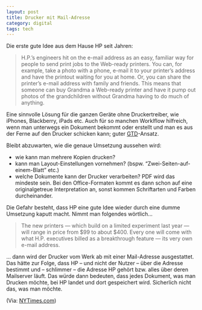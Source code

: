 ```yaml
---
layout: post
title: Drucker mit Mail-Adresse
category: digital
tags: tech
---
```


Die erste gute Idee aus dem Hause HP seit Jahren:

> H.P.’s engineers hit on the e-mail address as an easy, familiar way for people to send print jobs to the Web-ready printers. You can, for example, take a photo with a phone, e-mail it to your printer’s address and have the printout waiting for you at home. Or, you can share the printer’s e-mail address with family and friends. This means that someone can buy Grandma a Web-ready printer and have it pump out photos of the grandchildren without Grandma having to do much of anything.﻿

Eine sinnvolle Lösung für die ganzen Geräte ohne Druckertreiber, wie iPhones, Blackberry, iPads etc. Auch für so manchen Worklflow hilfreich, wenn man unterwegs ein Dokument bekommt oder erstellt und man es aus der Ferne auf den Drucker schicken kann; guter [GTD](http://bit.ly/cDP3lD)-Ansatz.

Bleibt abzuwarten, wie die genaue Umsetzung aussehen wird:

* wie kann man mehrere Kopien drucken?
* kann man Layout-Einstellungen vornehmen? (bspw. “Zwei-Seiten-auf-einem-Blatt” etc.)
* welche Dokumente kann der Drucker verarbeiten? PDF wird das mindeste sein. Bei den Office-Formaten kommt es dann schon auf eine originalgetreue Interpretation an, sonst kommen Schriftarten und Farben durcheinander.

Die Gefahr besteht, dass HP eine gute Idee wieder durch eine dumme Umsetzung kaputt macht. Nimmt man folgendes wörtlich…

> The new printers — which build on a limited experiment last year — will range in price from $99 to about $400. Every one will come with what H.P. executives billed as a breakthrough feature — its very own e-mail address.

… dann wird der Drucker vom Werk ab mit einer Mail-Adresse ausgestattet. Das hätte zur Folge, dass HP – und nicht der Nutzer – über die Adresse bestimmt und – schlimmer – die Adresse HP gehört bzw. alles über deren Mailserver läuft. Das würde dann bedeuten, dass jedes Dokument, was man Drucken möchte, bei HP landet und dort gespeichert wird. Sicherlich nicht das, was man möchte.

(Via: [NYTimes.com](http://nyti.ms/btESNW))